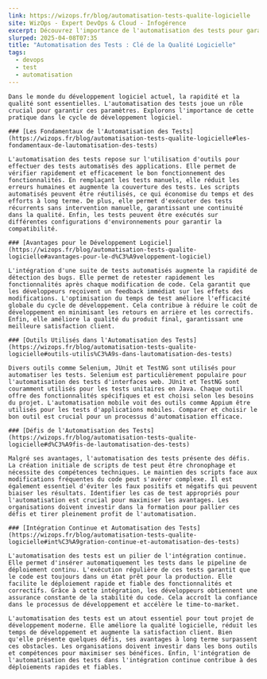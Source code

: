 ```yaml
---
link: https://wizops.fr/blog/automatisation-tests-qualite-logicielle
site: WizOps - Expert DevOps & Cloud - Infogérence
excerpt: Découvrez l'importance de l'automatisation des tests pour garantir la qualité et la rapidité des déploiements en développement logiciel.
slurped: 2025-04-08T07:35
title: "Automatisation des Tests : Clé de la Qualité Logicielle"
tags:
  - devops
  - test
  - automatisation
---
```


	Dans le monde du développement logiciel actuel, la rapidité et la qualité sont essentielles. L'automatisation des tests joue un rôle crucial pour garantir ces paramètres. Explorons l'importance de cette pratique dans le cycle de développement logiciel.
	
	### [Les Fondamentaux de l'Automatisation des Tests](https://wizops.fr/blog/automatisation-tests-qualite-logicielle#les-fondamentaux-de-lautomatisation-des-tests)
	
	L'automatisation des tests repose sur l'utilisation d'outils pour effectuer des tests automatisés des applications. Elle permet de vérifier rapidement et efficacement le bon fonctionnement des fonctionnalités. En remplaçant les tests manuels, elle réduit les erreurs humaines et augmente la couverture des tests. Les scripts automatisés peuvent être réutilisés, ce qui économise du temps et des efforts à long terme. De plus, elle permet d'exécuter des tests récurrents sans intervention manuelle, garantissant une continuité dans la qualité. Enfin, les tests peuvent être exécutés sur différentes configurations d'environnements pour garantir la compatibilité.
	
	### [Avantages pour le Développement Logiciel](https://wizops.fr/blog/automatisation-tests-qualite-logicielle#avantages-pour-le-d%C3%A9veloppement-logiciel)
	
	L'intégration d'une suite de tests automatisés augmente la rapidité de détection des bugs. Elle permet de retester rapidement les fonctionnalités après chaque modification de code. Cela garantit que les développeurs reçoivent un feedback immédiat sur les effets des modifications. L'optimisation du temps de test améliore l'efficacité globale du cycle de développement. Cela contribue à réduire le coût de développement en minimisant les retours en arrière et les correctifs. Enfin, elle améliore la qualité du produit final, garantissant une meilleure satisfaction client.
	
	### [Outils Utilisés dans l'Automatisation des Tests](https://wizops.fr/blog/automatisation-tests-qualite-logicielle#outils-utilis%C3%A9s-dans-lautomatisation-des-tests)
	
	Divers outils comme Selenium, JUnit et TestNG sont utilisés pour automatiser les tests. Selenium est particulièrement populaire pour l'automatisation des tests d'interfaces web. JUnit et TestNG sont couramment utilisés pour les tests unitaires en Java. Chaque outil offre des fonctionnalités spécifiques et est choisi selon les besoins du projet. L'automatisation mobile voit des outils comme Appium être utilisés pour les tests d'applications mobiles. Comparer et choisir le bon outil est crucial pour un processus d'automatisation efficace.
	
	### [Défis de l'Automatisation des Tests](https://wizops.fr/blog/automatisation-tests-qualite-logicielle#d%C3%A9fis-de-lautomatisation-des-tests)
	
	Malgré ses avantages, l'automatisation des tests présente des défis. La création initiale de scripts de test peut être chronophage et nécessite des compétences techniques. Le maintien des scripts face aux modifications fréquentes du code peut s'avérer complexe. Il est également essentiel d'éviter les faux positifs et négatifs qui peuvent biaiser les résultats. Identifier les cas de test appropriés pour l'automatisation est crucial pour maximiser les avantages. Les organisations doivent investir dans la formation pour pallier ces défis et tirer pleinement profit de l'automatisation.
	
	### [Intégration Continue et Automatisation des Tests](https://wizops.fr/blog/automatisation-tests-qualite-logicielle#int%C3%A9gration-continue-et-automatisation-des-tests)
	
	L'automatisation des tests est un pilier de l'intégration continue. Elle permet d'insérer automatiquement les tests dans le pipeline de déploiement continu. L'exécution régulière de ces tests garantit que le code est toujours dans un état prêt pour la production. Elle facilite le déploiement rapide et fiable des fonctionnalités et correctifs. Grâce à cette intégration, les développeurs obtiennent une assurance constante de la stabilité du code. Cela accroît la confiance dans le processus de développement et accélère le time-to-market.
	
	L'automatisation des tests est un atout essentiel pour tout projet de développement moderne. Elle améliore la qualité logicielle, réduit les temps de développement et augmente la satisfaction client. Bien qu'elle présente quelques défis, ses avantages à long terme surpassent ces obstacles. Les organisations doivent investir dans les bons outils et compétences pour maximiser ses bénéfices. Enfin, l'intégration de l'automatisation des tests dans l'intégration continue contribue à des déploiements rapides et fiables.